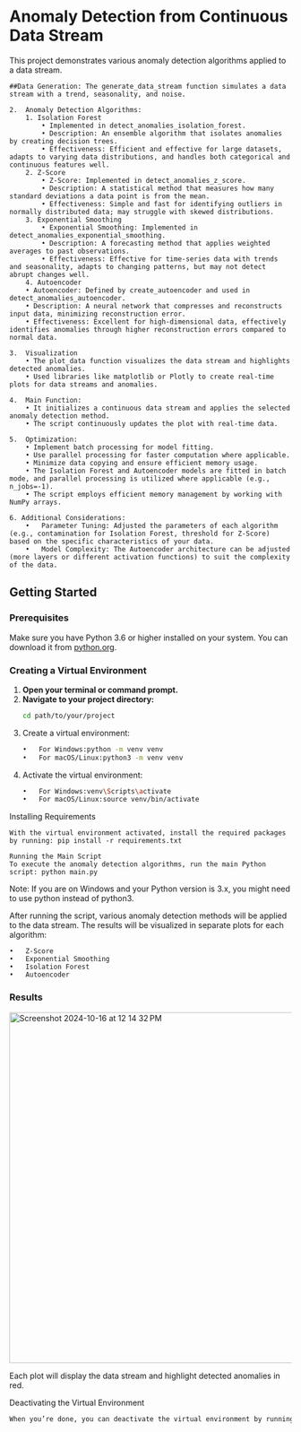 # Anomaly Detection from Continuous Data Stream

This project demonstrates various anomaly detection algorithms applied to a data stream. 
	
	##Data Generation: The generate_data_stream function simulates a data stream with a trend, seasonality, and noise.

	2.	Anomaly Detection Algorithms:
		1. Isolation Forest
			• Implemented in detect_anomalies_isolation_forest.
			• Description: An ensemble algorithm that isolates anomalies by creating decision trees.
			• Effectiveness: Efficient and effective for large datasets, adapts to varying data distributions, and handles both categorical and continuous features well.
		2. Z-Score
			• Z-Score: Implemented in detect_anomalies_z_score.
			• Description: A statistical method that measures how many standard deviations a data point is from the mean.
			• Effectiveness: Simple and fast for identifying outliers in normally distributed data; may struggle with skewed distributions.
		3. Exponential Smoothing
			• Exponential Smoothing: Implemented in detect_anomalies_exponential_smoothing.
			• Description: A forecasting method that applies weighted averages to past observations.
			• Effectiveness: Effective for time-series data with trends and seasonality, adapts to changing patterns, but may not detect abrupt changes well.
		4. Autoencoder
		• Autoencoder: Defined by create_autoencoder and used in detect_anomalies_autoencoder.
		• Description: A neural network that compresses and reconstructs input data, minimizing reconstruction error.
		• Effectiveness: Excellent for high-dimensional data, effectively identifies anomalies through higher reconstruction errors compared to normal data.
	
	3.	Visualization
		• The plot_data function visualizes the data stream and highlights detected anomalies.
		• Used libraries like matplotlib or Plotly to create real-time plots for data streams and anomalies.
		
	4.	Main Function:
		• It initializes a continuous data stream and applies the selected anomaly detection method.
		• The script continuously updates the plot with real-time data.
	
	5.	Optimization:
		• Implement batch processing for model fitting.
		• Use parallel processing for faster computation where applicable.
		• Minimize data copying and ensure efficient memory usage.
		• The Isolation Forest and Autoencoder models are fitted in batch mode, and parallel processing is utilized where applicable (e.g., n_jobs=-1).
		• The script employs efficient memory management by working with NumPy arrays.
	
	6. Additional Considerations:
		•	Parameter Tuning: Adjusted the parameters of each algorithm (e.g., contamination for Isolation Forest, threshold for Z-Score) based on the specific characteristics of your data.
		•	Model Complexity: The Autoencoder architecture can be adjusted (more layers or different activation functions) to suit the complexity of the data.
	

## Getting Started

### Prerequisites

Make sure you have Python 3.6 or higher installed on your system. You can download it from [python.org](https://www.python.org/downloads/).

### Creating a Virtual Environment

1. **Open your terminal or command prompt.**
2. **Navigate to your project directory:**
   ```bash
   cd path/to/your/project
3.	Create a virtual environment:
   	```bash
	•	For Windows:python -m venv venv
	•	For macOS/Linux:python3 -m venv venv
5.	Activate the virtual environment:
	```bash
	•	For Windows:venv\Scripts\activate
	•	For macOS/Linux:source venv/bin/activate

Installing Requirements
	
	With the virtual environment activated, install the required packages by running: pip install -r requirements.txt
	
	Running the Main Script
	To execute the anomaly detection algorithms, run the main Python script: python main.py

Note: If you are on Windows and your Python version is 3.x, you might need to use python instead of python3.

After running the script, various anomaly detection methods will be applied to the data stream. The results will be visualized in separate plots for each algorithm:

	•	Z-Score
	•	Exponential Smoothing
	•	Isolation Forest
	•	Autoencoder
	
### Results
<img width="626" alt="Screenshot 2024-10-16 at 12 14 32 PM" src="https://github.com/user-attachments/assets/0e1a2868-e1e9-4256-8b55-9dbda976aa1f">


Each plot will display the data stream and highlight detected anomalies in red.

Deactivating the Virtual Environment 
```bash
When you’re done, you can deactivate the virtual environment by running: deactivate

